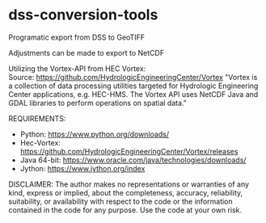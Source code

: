 # dss-conversion-tools
Programatic export from DSS to GeoTIFF

Adjustments can be made to export to NetCDF 

Utilizing the Vortex-API from HEC Vortex:  
Source: https://github.com/HydrologicEngineeringCenter/Vortex
"Vortex is a collection of data processing utilities targeted for Hydrologic Engineering Center applications, e.g. HEC-HMS. The Vortex API uses NetCDF Java and GDAL libraries to perform operations on spatial data."

REQUIREMENTS:
- Python: https://www.python.org/downloads/
- Hec-Vortex: https://github.com/HydrologicEngineeringCenter/Vortex/releases
- Java 64-bit: https://www.oracle.com/java/technologies/downloads/
- Jython: https://www.jython.org/index


DISCLAIMER: 
The author makes no representations or warranties of any kind, express or implied,
about the completeness, accuracy, reliability, suitability, or availability
with respect to the code or the information contained in the code for any purpose.
Use the code at your own risk.
